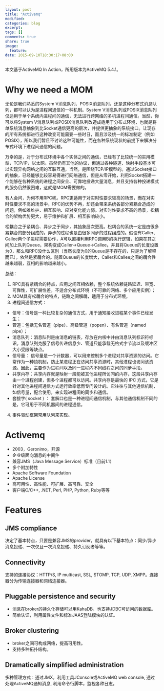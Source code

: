 ```yaml
---
layout: post
title: "Activemq"
modified:
categories: blog
excerpt:
tags: []
comments: true
share: true
image:
  feature:
date: 2015-09-10T18:30:17+08:00
---
```


本文基于ActiveMQ In Action，所用版本为ActiveMQ 5.4.1。

# Why we need a MOM

无论是我们熟悉的System V消息队列、POSIX消息队列，还是这种分布式消息队列，都可以认为是进程间通信的一种机制。System V消息队列或POSIX消息队列仅适用于单个系统内进程间的通信，无法进行跨网络的多机进程间通信。当然，你可以将System V消息队列或POSIX消息队列改造成适用于分布式环境，也就是将单系统消息抽象到比Socket通信更高的层次，并提供更抽象的系统接口。让现存的所有系统都进行这种改变可能需要一些时日，而且涉及统一的标准制定（例如POSIX），所以我们暂且不讨论这种可能性，而在各种系统现状的前提下来解决分布式环境下进程间通信的问题。

万幸的是，对于分布式环境中各个实体之间的通信，已经有了比较统一的实用模型，TCP/IP，以太网。虽然仍有其他的协议，但通过各种隧道、映射手段基本可以实现异构网络之间的互联互通，当然，是围绕TCP/IP模型的。通过Socket接口的抽象，已经能够比较容易得进行网络通信，但是从零开始，利用Socket搭建一个能够在各种系统的进程之间安全、可靠地投递大量消息，并且支持各种投递模式的服务仍然很困难，这就是MOM需要做的。

有人会问，为何不用RPC呢。RPC更适用于对实时性要求较高的场景，而在对实时性要求不高的场景中，RPC的优势不再，却还会带来系统各部分紧耦合造成的问题，例如难维护、相互影响、应对变化能力弱。对实时性要求不高的场景，松耦合的架构优势更大，易于维护和扩展、相互影响较小。

松耦合之于紧耦合、异步之于同步，其抽象层次更高。松耦合的系统一定是由很多紧耦合的部分组成的，异步的过程也是由很多同步的过程组成的。假设有Caller、Callee两个子进程需要协作，A可以直接利用RPC调用B的执行逻辑，如果在其之间加上队列Queue，架构变成Caller->Queue->Callee，并且将Queue的长度设置为0，那么和RPC没什么区别（当然长度为0的Queue是不存在的，只是为了解释而已），依然是紧耦合的。随着Queue的长度增大，Caller和Callee之间的耦合性越来越弱，互相的影响越来越小。

总结：

1. RPC具有紧耦合的特点，应用之间互相依赖，整个系统依赖链路延迟、带宽、可靠性，可扩展性差，不适合分布式环境（不可靠的网络、多个应用实例）；
2. MOM具有松耦合的特点，链路之间解耦，适用于分布式环境。
3. 进程间通信方式：
  * 信号：信号是一种比较复杂的通信方式，用于通知接收进程某个事件已经发生；
  * 管道：包括无名管道（pipe）、高级管道（popen）、有名管道（named pipe）；
  * 消息队列：消息队列是由消息的链表，存放在内核中并由消息队列标识符标识。消息队列克服了信号传递信息少、管道只能承载无格式字节流以及缓冲区大小受限等缺点。
  * 信号量： 信号量是一个计数器，可以用来控制多个进程对共享资源的访问。它常作为一种锁机制，防止某进程正在访问共享资源时，其他进程也访问该资源。因此，主要作为进程间以及同一进程内不同线程之间的同步手段。
  * 共享内存：共享内存就是映射一段能被其他进程所访问的内存，这段共享内存由一个进程创建，但多个进程都可以访问。共享内存是最快的 IPC 方式，它是针对其他进程间通信方式运行效率低而专门设计的。它往往与其他通信机制，如信号量，配合使用，来实现进程间的同步和通信。
  * 套接字( socket ) ： 套解口也是一种进程间通信机制，与其他通信机制不同的是，它可用于不同机器间的进程通信。
4. 事件驱动框架常用队列来实现。

# Activemq

* 2003，Geronimo，开源
* 企业级面向消息的中间件
* 兼容JMS（Java Message Service）标准（目前1.1）
* 多个附加特性
* Apache Software Foundation
* Apache License
* 高可用性、高性能、可扩展、高可靠、安全
* 客户端C/C++, .NET, Perl, PHP, Python, Ruby等等

# Features

## JMS compliance

决定了基本特点，只要是兼容JMS的provider，就具有以下基本特点：同步/异步消息投递、一次仅且一次消息投递、持久订阅者等等。

## Connectivity

支持的连接协议：HTTP/S, IP multicast, SSL, STOMP, TCP, UDP, XMPP。连接器分为传输连接器和网络连接器。

## Pluggable persistence and security

* 消息在broker的持久化存储可以用KahaDB，也支持JDBC可访问的数据库。
* 简单认证，利用属性文件和标准JAAS登陆模块的认证。

## Broker clustering

* broker之间可构成网络，提高可用性。
* 支持多种拓扑结构。

## Dramatically simplified administration

多种管理方式：通过JMX，利用工具JConsole或ActiveMQ web console, 通过处理ActiveMQ通知消息, 利用命令行脚本，监视各种日志。
